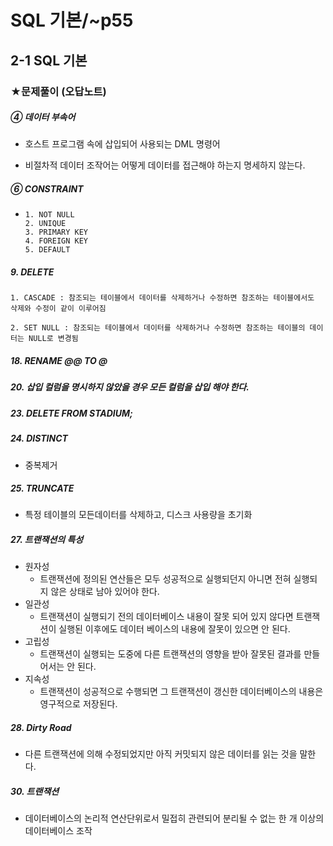 # SQL 기본/~p55

## 2-1 SQL 기본

### ★문제풀이 (오답노트)

##### ④ 데이터 부속어

- 호스트 프로그램 속에 삽입되어 사용되는 DML 명령어

- 비절차적 데이터 조작어는 어떻게 데이터를 접근해야 하는지 명세하지 않는다.

##### ⑥ CONSTRAINT

- ```
  1. NOT NULL
  2. UNIQUE
  3. PRIMARY KEY
  4. FOREIGN KEY
  5. DEFAULT
  ```

##### 9. DELETE

```
1. CASCADE : 참조되는 테이블에서 데이터를 삭제하거나 수정하면 참조하는 테이블에서도 삭제와 수정이 같이 이루어짐
 
2. SET NULL : 참조되는 테이블에서 데이터를 삭제하거나 수정하면 참조하는 테이블의 데이터는 NULL로 변경됨
```

##### 18. RENAME @@ TO @

##### 20. 삽입 컬럼을 명시하지 않았을 경우 모든 컬럼을 삽입 해야 한다.

##### 23. DELETE FROM STADIUM;

##### 24. DISTINCT

- 중복제거

##### 25. TRUNCATE

- 특정 테이블의 모든데이터를 삭제하고, 디스크 사용량을 초기화

##### 27. 트랜잭션의 특성

- 원자성
  - 트랜잭션에 정의된 연산들은 모두 성공적으로 실행되던지 아니면 전혀 실행되지 않은 상태로 남아 있어야 한다.
- 일관성
  - 트랜잭션이 실행되기 전의 데이터베이스 내용이 잘못 되어 있지 않다면 트랜잭션이 실행된 이후에도 데이터 베이스의 내용에 잘못이 있으면 안 된다.
- 고립성
  - 트랜잭션이 실행되는 도중에 다른 트랜잭션의 영향을 받아 잘못된 결과를 만들어서는 안 된다.
- 지속성
  - 트랜잭션이 성공적으로 수행되면 그 트랜잭션이 갱신한 데이터베이스의 내용은 영구적으로 저장된다.

##### 28. Dirty Road 

- 다른 트랜잭션에 의해 수정되었지만 아직 커밋되지 않은 데이터를 읽는 것을 말한다.

##### 30. 트랜잭션

- 데이터베이스의 논리적 연산단위로서 밀접히 관련되어 분리될 수 없는 한 개 이상의 데이터베이스 조작